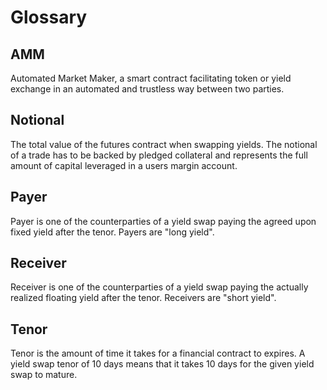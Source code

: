 # Glossary

## AMM

Automated Market Maker, a smart contract facilitating token or yield exchange in
an automated and trustless way between two parties.

## Notional

The total value of the futures contract when swapping yields. The notional of a
trade has to be backed by pledged collateral and represents the full amount of
capital leveraged in a users margin account.

## Payer

Payer is one of the counterparties of a yield swap paying the agreed upon fixed
yield after the tenor. Payers are "long yield".

## Receiver

Receiver is one of the counterparties of a yield swap paying the actually
realized floating yield after the tenor. Receivers are "short yield".

## Tenor

Tenor is the amount of time it takes for a financial contract to expires. A
yield swap tenor of 10 days means that it takes 10 days for the given yield swap
to mature.
